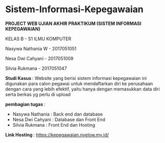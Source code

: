 # Sistem-Informasi-Kepegawaian

<b> PROJECT WEB UJIAN AKHIR PRAKTIKUM
 (SISTEM INFORMASI KEPEGAWAIAN) </b>
 
 KELAS B - S1 ILMU KOMPUTER

Nasywa Nathania W - 2017051051

Nesa Dwi Cahyani  - 2017051009

Silvia Rukmana    - 2017051047

<b> Studi Kasus </b> : Website yang berisi sistem informasi kepegawaian ini digunakan para calon pegawai untuk mendaftarkan diri ke perusahaan dengan cara yang lebih efektif, yaitu hanya dengan memasukkan data diri serta berkas yg perlu di upload

<b>pembagian tugas </b> : <br>
- Nasywa Nathania : Back end dan database <br>
- Nesa Dwi Cahyani : Database dan Front End <br>
- Silvia Rukmana : Front End dan Hosting<br>

<b> Link Hosting </b> : https://kepegawaian.nyelow.my.id/


